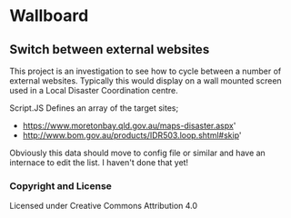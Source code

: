 # Wallboard
## Switch between external websites

This project is an investigation to see how to cycle between a number of external websites. Typically this would display on a wall mounted screen used in a Local Disaster Coordination centre.

Script.JS Defines an array of the target sites;
* https://www.moretonbay.qld.gov.au/maps-disaster.aspx'
* http://www.bom.gov.au/products/IDR503.loop.shtml#skip'

Obviously this data should move to config file or similar and have an internace to edit the list. I haven't done that yet!

### Copyright and License

Licensed under Creative Commons Attribution 4.0


